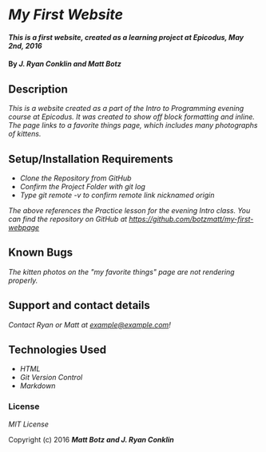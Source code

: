 # _My First Website_

#### _This is a first website, created as a learning project at Epicodus, May 2nd, 2016_

#### By _**J. Ryan Conklin and Matt Botz**_

## Description

_This is a website created as a part of the Intro to Programming evening course at Epicodus. It was created to show off block formatting and inline. The page links to a favorite things page, which includes many photographs of kittens._

## Setup/Installation Requirements

* _Clone the Repository from GitHub_
* _Confirm the Project Folder with git log_
* _Type git remote -v to confirm remote link nicknamed origin_

_The above references the Practice lesson for the evening Intro class. You can find the repository on GitHub at https://github.com/botzmatt/my-first-webpage_

## Known Bugs

_The kitten photos on the "my favorite things" page are not rendering properly._

## Support and contact details

_Contact Ryan or Matt at example@example.com!_

## Technologies Used

* _HTML_
* _Git Version Control_
* _Markdown_

### License

*MIT License*

Copyright (c) 2016 **_Matt Botz and J. Ryan Conklin_**

